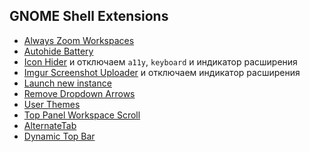 ## GNOME Shell Extensions

- [Always Zoom Workspaces](https://extensions.gnome.org/extension/503/always-zoom-workspaces/)
- [Autohide Battery](https://extensions.gnome.org/extension/595/autohide-battery/)
- [Icon Hider](https://extensions.gnome.org/extension/351/icon-hider/)
и отключаем `a11y`, `keyboard` и индикатор расширения
- [Imgur Screenshot Uploader](https://extensions.gnome.org/extension/683/imgur-screenshot-uploader/)
и отключаем индикатор расширения
- [Launch new instance](https://extensions.gnome.org/extension/600/launch-new-instance/)
- [Remove Dropdown Arrows](https://extensions.gnome.org/extension/800/remove-dropdown-arrows/)
- [User Themes](https://extensions.gnome.org/extension/19/user-themes/)
- [Top Panel Workspace Scroll](https://extensions.gnome.org/extension/701/top-panel-workspace-scroll/)
- [AlternateTab](https://extensions.gnome.org/extension/15/alternatetab/)
- [Dynamic Top Bar](https://extensions.gnome.org/extension/885/dynamic-top-bar/)
